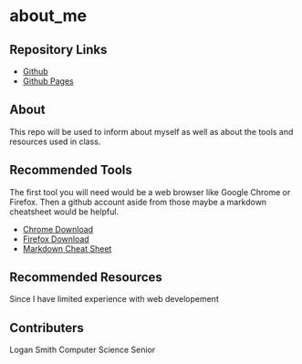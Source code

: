 # about_me
## Repository Links
- [Github](https://github.com/Logan11999/about-me)
- [Github Pages]()
## About
This repo will be used to inform about myself as well as about the tools and resources used in class.
## Recommended Tools
The first tool you will need would be a web browser like Google Chrome or Firefox. Then a github account aside from those maybe a markdown cheatsheet would be helpful.
- [Chrome Download](https://google.com/chrome/)
- [Firefox Download](https://mozilla.org/en-US/firefox/new/)
- [Markdown Cheat Sheet](https://github.com/adam-p/markdown-here/wiki/Markdown-Cheatsheet)
## Recommended Resources
Since I have limited experience with web developement
## Contributers
Logan Smith Computer Science Senior
